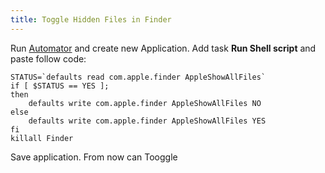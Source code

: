 ```yaml
---
title: Toggle Hidden Files in Finder
---
```


Run [Automator](<http://en.wikipedia.org/wiki/Automator_(software)>) and create new Application. Add task **Run Shell script** and paste follow code:

```shell
STATUS=`defaults read com.apple.finder AppleShowAllFiles`
if [ $STATUS == YES ];
then
    defaults write com.apple.finder AppleShowAllFiles NO
else
    defaults write com.apple.finder AppleShowAllFiles YES
fi
killall Finder
```

Save application. From now can Tooggle
